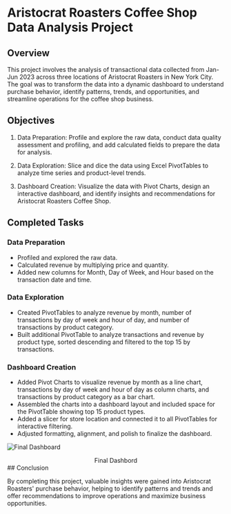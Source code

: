 # Aristocrat Roasters Coffee Shop Data Analysis Project

## Overview

This project involves the analysis of transactional data collected from Jan-Jun 2023 across three locations of Aristocrat Roasters in New York City. The goal was to transform the data into a dynamic dashboard to understand purchase behavior, identify patterns, trends, and opportunities, and streamline operations for the coffee shop business.

## Objectives

1. Data Preparation: Profile and explore the raw data, conduct data quality assessment and profiling, and add calculated fields to prepare the data for analysis.
   
2. Data Exploration: Slice and dice the data using Excel PivotTables to analyze time series and product-level trends.
   
3. Dashboard Creation: Visualize the data with Pivot Charts, design an interactive dashboard, and identify insights and recommendations for Aristocrat Roasters Coffee Shop.

## Completed Tasks

### Data Preparation
- Profiled and explored the raw data.
- Calculated revenue by multiplying price and quantity.
- Added new columns for Month, Day of Week, and Hour based on the transaction date and time.

### Data Exploration
- Created PivotTables to analyze revenue by month, number of transactions by day of week and hour of day, and number of transactions by product category.
- Built additional PivotTable to analyze transactions and revenue by product type, sorted descending and filtered to the top 15 by transactions.

### Dashboard Creation
- Added Pivot Charts to visualize revenue by month as a line chart, transactions by day of week and hour of day as column charts, and transactions by product category as a bar chart.
- Assembled the charts into a dashboard layout and included space for the PivotTable showing top 15 product types.
- Added a slicer for store location and connected it to all PivotTables for interactive filtering.
- Adjusted formatting, alignment, and polish to finalize the dashboard.

![Final Dashboard](https://github.com/Rachitrawat03/Aristocrat-Roasters-Coffee-Shop-Data-Analysis-Project/assets/123554497/380208fb-54f5-413e-a530-089e7918b272)

<div style="text-align:center">
  Final Dashbord
</div>
## Conclusion

By completing this project, valuable insights were gained into Aristocrat Roasters' purchase behavior, helping to identify patterns and trends and offer recommendations to improve operations and maximize business opportunities.

